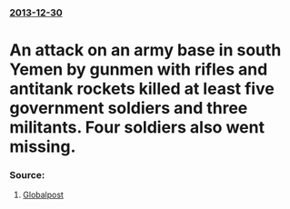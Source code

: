 ### [2013-12-30](/news/2013/12/30/index.md)

# An attack on an army base in south Yemen by gunmen with rifles and antitank rockets killed at least five government soldiers and three militants. Four soldiers also went missing. 




### Source:

1. [Globalpost](http://www.globalpost.com/dispatch/news/regions/middle-east/131230/eight-killed-attack-south-yemen-army-base)
